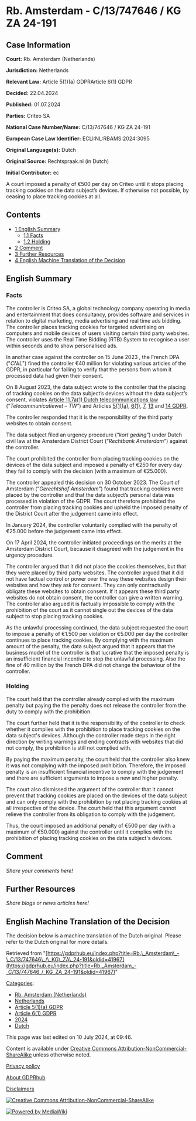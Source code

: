 # Rb. Amsterdam - C/13/747646 / KG ZA 24-191

## Case Information

**Court:** Rb. Amsterdam (Netherlands)

**Jurisdiction:** Netherlands

**Relevant Law:** Article 5(1)(a) GDPRArticle 6(1) GDPR

**Decided:** 22.04.2024

**Published:** 01.07.2024

**Parties:** Criteo SA

**National Case Number/Name:** C/13/747646 / KG ZA 24-191

**European Case Law Identifier:** ECLI:NL:RBAMS:2024:3095

**Original Language(s):** Dutch

**Original Source:** Rechtspraak.nl (in Dutch)

**Initial Contributor:** ec

A court imposed a penalty of €500 per day on Criteo until it stops placing tracking cookies on the data subject’s devices. If otherwise not possible, by ceasing to place tracking cookies at all.

## Contents

*   [1 English Summary](#English_Summary)
    *   [1.1 Facts](#Facts)
    *   [1.2 Holding](#Holding)
*   [2 Comment](#Comment)
*   [3 Further Resources](#Further_Resources)
*   [4 English Machine Translation of the Decision](#English_Machine_Translation_of_the_Decision)

## English Summary

### Facts

The controller is Criteo SA, a global technology company operating in media and entertainment that does consultancy, provides software and services in relation to digital marketing, media advertising and real time ads bidding. The controller places tracking cookies for targeted advertising on computers and mobile devices of users visiting certain third party websites. The controller uses the Real Time Bidding (RTB) System to recognise a user within seconds and to show personalised ads.

In another case against the controller on 15 June 2023 , the French DPA ("_CNIL_") fined the controller €40 million for violating various articles of the GDPR, in particular for failing to verify that the persons from whom it processed data had given their consent.

On 8 August 2023, the data subject wrote to the controller that the placing of tracking cookies on the data subject’s devices without the data subject’s consent, violates [Article 11.7a(1) Dutch telecommunications law](https://www.google.com/search?client=firefox-b-d&q=telecommunicatiewet+11.7a) (“_Telecommunicatiewet – TW_”) and Articles [5(1)(a)](/index.php?title=Article_5_GDPR#1a "Article 5 GDPR"), [6(1)](/index.php?title=Article_6_GDPR#1 "Article 6 GDPR"), [7](/index.php?title=Article_7_GDPR "Article 7 GDPR"), [13](/index.php?title=Article_13_GDPR "Article 13 GDPR") and [14 GDPR](/index.php?title=Article_14_GDPR "Article 14 GDPR").

The controller responded that it is the responsibility of the third party websites to obtain consent.

The data subject filed an urgency procedure (“_kort geding_”) under Dutch civil law at the Amsterdam District Court (“_Rechtbank Amsterdam_”) against the controller.

The court prohibited the controller from placing tracking cookies on the devices of the data subject and imposed a penalty of €250 for every day they fail to comply with the decision (with a maximum of €25.000).

The controller appealed this decision on 30 October 2023. The Court of Amsterdam (“_Gerechtshof Amsterdam_”) found that tracking cookies were placed by the controller and that the data subject’s personal data was processed in violation of the GDPR. The court therefore prohibited the controller from placing tracking cookies and upheld the imposed penalty of the District Court after the judgement came into effect.

In January 2024, the controller voluntarily complied with the penalty of €25.000 before the judgement came into effect.

On 17 April 2024, the controller initiated proceedings on the merits at the Amsterdam District Court, because it disagreed with the judgement in the urgency procedure.

The controller argued that it did not place the cookies themselves, but that they were placed by third party websites. The controller argued that it did not have factual control or power over the way these websites design their websites and how they ask for consent. They can only contractually obligate these websites to obtain consent. If it appears these third party websites do not obtain consent, the controller can give a written warning. The controller also argued it is factually impossible to comply with the prohibition of the court as it cannot single out the devices of the data subject to stop placing tracking cookies.

As the unlawful processing continued, the data subject requested the court to impose a penalty of €1.500 per violation or €5.000 per day the controller continues to place tracking cookies. By complying with the maximum amount of the penalty, the data subject argued that it appears that the business model of the controller is that lucrative that the imposed penalty is an insufficient financial incentive to stop the unlawful processing. Also the fine of 40 million by the French DPA did not change the behaviour of the controller.

### Holding

The court held that the controller already complied with the maximum penalty but paying the the penalty does not release the controller from the duty to comply with the prohibition.

The court further held that it is the responsibility of the controller to check whether it complies with the prohibition to place tracking cookies on the data subject's devices. Although the controller made steps in the right direction by writing warnings and ending contracts with websites that did not comply, the prohibition is still not complied with.

By paying the maximum penalty, the court held that the controller also knew it was not complying with the imposed prohibition. Therefore, the imposed penalty is an insufficient financial incentive to comply with the judgement and there are sufficient arguments to impose a new and higher penalty.

The court also dismissed the argument of the controller that it cannot prevent that tracking cookies are placed on the devices of the data subject and can only comply with the prohibition by not placing tracking cookies at all irrespective of the device. The court held that this argument cannot relieve the controller from its obligation to comply with the judgement.

Thus, the court imposed an additional penalty of €500 per day (with a maximum of €50.000) against the controller until it complies with the prohibition of placing tracking cookies on the data subject's devices.

## Comment

_Share your comments here!_

## Further Resources

_Share blogs or news articles here!_

## English Machine Translation of the Decision

The decision below is a machine translation of the Dutch original. Please refer to the Dutch original for more details.

Retrieved from "[https://gdprhub.eu/index.php?title=Rb.\_Amsterdam\_-\_C/13/747646\_/\_KG\_ZA\_24-191&oldid=41967](https://gdprhub.eu/index.php?title=Rb._Amsterdam_-_C/13/747646_/_KG_ZA_24-191&oldid=41967)"

[Categories](/index.php?title=Special:Categories "Special:Categories"):

*   [Rb. Amsterdam (Netherlands)](/index.php?title=Category:Rb._Amsterdam_\(Netherlands\) "Category:Rb. Amsterdam (Netherlands)")
*   [Netherlands](/index.php?title=Category:Netherlands "Category:Netherlands")
*   [Article 5(1)(a) GDPR](/index.php?title=Category:Article_5\(1\)\(a\)_GDPR "Category:Article 5(1)(a) GDPR")
*   [Article 6(1) GDPR](/index.php?title=Category:Article_6\(1\)_GDPR "Category:Article 6(1) GDPR")
*   [2024](/index.php?title=Category:2024 "Category:2024")
*   [Dutch](/index.php?title=Category:Dutch "Category:Dutch")

This page was last edited on 10 July 2024, at 09:46.

Content is available under [Creative Commons Attribution-NonCommercial-ShareAlike](https://creativecommons.org/licenses/by-nc-sa/4.0/) unless otherwise noted.

[Privacy policy](/index.php?title=GDPRhub:Privacy_policy)

[About GDPRhub](/index.php?title=GDPRhub:About)

[Disclaimers](/index.php?title=GDPRhub:General_disclaimer)

[![Creative Commons Attribution-NonCommercial-ShareAlike](/resources/assets/licenses/cc-by-nc-sa.png)](https://creativecommons.org/licenses/by-nc-sa/4.0/)

[![Powered by MediaWiki](/resources/assets/poweredby_mediawiki_88x31.png)](https://www.mediawiki.org/)